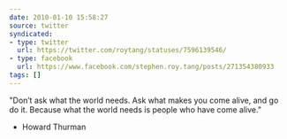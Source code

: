 ```yaml
---
date: 2010-01-10 15:58:27
source: twitter
syndicated:
- type: twitter
  url: https://twitter.com/roytang/statuses/7596139546/
- type: facebook
  url: https://www.facebook.com/stephen.roy.tang/posts/271354380933
tags: []
---
```


"Don’t ask what the world needs. Ask what makes you come alive, and go do it. Because what the world needs is people who have come alive."

- Howard Thurman